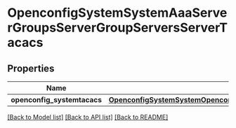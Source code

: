# OpenconfigSystemSystemAaaServerGroupsServerGroupServersServerTacacs

## Properties
Name | Type | Description | Notes
------------ | ------------- | ------------- | -------------
**openconfig_systemtacacs** | [**OpenconfigSystemSystemOpenconfigsystemsystemAaaServergroupsServersTacacs**](OpenconfigSystemSystemOpenconfigsystemsystemAaaServergroupsServersTacacs.md) |  | [optional] 

[[Back to Model list]](../README.md#documentation-for-models) [[Back to API list]](../README.md#documentation-for-api-endpoints) [[Back to README]](../README.md)


